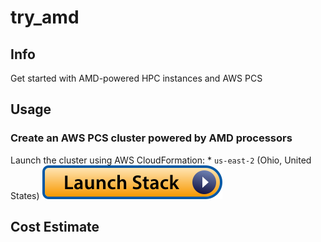 # try_amd

## Info

Get started with AMD-powered HPC instances and AWS PCS

## Usage

### Create an AWS PCS cluster powered by AMD processors

Launch the cluster using AWS CloudFormation:
    * `us-east-2` (Ohio, United States) [![Launch](../../../docs/media/launch-stack.svg)](https://console.aws.amazon.com/cloudformation/home?region=us-east-2#/stacks/create/review?stackName=try-amd-cfn&templateURL=https://aws-hpc-recipes.s3.us-east-1.amazonaws.com/main/recipes/pcs/try_amd/assets/cluster.cfn.yaml)

## Cost Estimate
